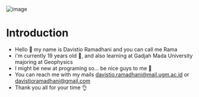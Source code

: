 ![image](https://user-images.githubusercontent.com/88581302/188415855-70d7163f-7b90-4f6f-a646-778dca9d3a64.png)
# Introduction
- Hello 👋 my name is Davistio Ramadhani and you can call me Rama
- i'm currently 19 years old 🎉, and also learning at Gadjah Mada University majoring at Geophysics 
- I might be new at programing so... be nice guys to me 🙂
- You can reach me with my mails davistio.ramadhani@mail.ugm.ac.id or davistioramadhani@gmail.com
- Thank you all for your time 👌

<!---
davistioramadhani/davistioramadhani is a ✨ special ✨ repository because its `README.md` (this file) appears on your GitHub profile.
You can click the Preview link to take a look at your changes.
--->
